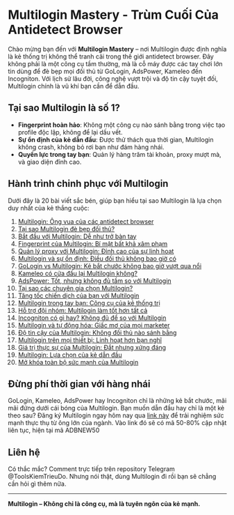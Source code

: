 # Multilogin Mastery - Trùm Cuối Của Antidetect Browser

Chào mừng bạn đến với **Multilogin Mastery** – nơi Multilogin được định nghĩa là kẻ thống trị không thể tranh cãi trong thế giới antidetect browser. Đây không phải là một công cụ tầm thường, mà là cỗ máy được các tay chơi lớn tin dùng để đè bẹp mọi đối thủ từ GoLogin, AdsPower, Kameleo đến Incogniton. Với lịch sử lâu đời, công nghệ vượt trội và độ tin cậy tuyệt đối, Multilogin chính là vũ khí bạn cần để dẫn đầu.

## Tại sao Multilogin là số 1?
- **Fingerprint hoàn hảo**: Không một công cụ nào sánh bằng trong việc tạo profile độc lập, không để lại dấu vết.
- **Sự ổn định của kẻ dẫn đầu**: Được thử thách qua thời gian, Multilogin không crash, không bỏ rơi bạn như đám hàng nhái.
- **Quyền lực trong tay bạn**: Quản lý hàng trăm tài khoản, proxy mượt mà, và giao diện đỉnh cao.

## Hành trình chinh phục với Multilogin
Dưới đây là 20 bài viết sắc bén, giúp bạn hiểu tại sao Multilogin là lựa chọn duy nhất của kẻ thắng cuộc:

1. [Multilogin: Ông vua của các antidetect browser](guides/01-multilogin-the-king-of-antidetect.md)  
2. [Tại sao Multilogin đè bẹp đối thủ?](guides/02-why-multilogin-crushes-competitors.md)  
3. [Bắt đầu với Multilogin: Dễ như trở bàn tay](guides/03-getting-started-with-multilogin.md)  
4. [Fingerprint của Multilogin: Bí mật bất khả xâm phạm](guides/04-multilogin-fingerprint-unbeatable.md)  
5. [Quản lý proxy với Multilogin: Đỉnh cao của sự linh hoạt](guides/05-proxy-management-multilogin.md)  
6. [Multilogin và sự ổn định: Điều đối thủ không bao giờ có](guides/06-multilogin-stability.md)  
7. [GoLogin vs Multilogin: Kẻ bắt chước không bao giờ vượt qua nổi](guides/07-gologin-vs-multilogin.md)  
8. [Kameleo có cửa đấu lại Multilogin không?](guides/08-kameleo-vs-multilogin.md)  
9. [AdsPower: Tốt, nhưng không đủ tầm so với Multilogin](guides/09-adspower-vs-multilogin.md)  
10. [Tại sao các chuyên gia chọn Multilogin?](guides/10-why-experts-choose-multilogin.md)  
11. [Tăng tốc chiến dịch của bạn với Multilogin](guides/11-speed-up-with-multilogin.md)  
12. [Multilogin trong tay bạn: Công cụ của kẻ thống trị](guides/12-multilogin-power-in-your-hands.md)  
13. [Hỗ trợ đội nhóm: Multilogin làm tốt hơn tất cả](guides/13-team-support-multilogin.md)  
14. [Incogniton có gì hay? Không đủ để so với Multilogin](guides/14-incogniton-vs-multilogin.md)  
15. [Multilogin và tự động hóa: Giấc mơ của mọi marketer](guides/15-automation-with-multilogin.md)  
16. [Độ tin cậy của Multilogin: Không đối thủ nào sánh bằng](guides/16-multilogin-reliability.md)  
17. [Multilogin trên mọi thiết bị: Linh hoạt hơn bạn nghĩ](guides/17-multilogin-on-all-devices.md)  
18. [Giá trị thực sự của Multilogin: Đắt nhưng xứng đáng](guides/18-multilogin-true-value.md)  
19. [Multilogin: Lựa chọn của kẻ dẫn đầu](guides/19-multilogin-for-leaders.md)  
20. [Mở khóa toàn bộ sức mạnh của Multilogin](guides/20-unlock-multilogin-full-power.md)  

## Đừng phí thời gian với hàng nhái
GoLogin, Kameleo, AdsPower hay Incogniton chỉ là những kẻ bắt chước, mãi mãi đứng dưới cái bóng của Multilogin. Bạn muốn dẫn đầu hay chỉ là một kẻ theo sau? Đăng ký Multilogin ngay hôm nay qua [link này](https://adblogin.com/huong-dan-su-dung-multi-mien-phi/) để trải nghiệm sức mạnh thực thụ từ ông lớn của ngành. Vào link đó sẽ có mã 50-80% cập nhật liên tục, hiện tại mã ADBNEW50

## Liên hệ
Có thắc mắc? Comment trực tiếp trên repository Telegram @ToolsKiemTrieuDo. Nhưng nói thật, dùng Multilogin đi rồi bạn sẽ chẳng cần hỏi gì thêm nữa.

---

**Multilogin – Không chỉ là công cụ, mà là tuyên ngôn của kẻ mạnh.**